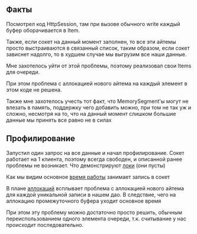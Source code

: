 ## Факты

Посмотрел код HttpSession, там при вызове обычного write каждый буфер оборачивается в Item.

Также, если сокет на данный момент заполнен, то все эти айтемы просто выстраиваются в связанный список,
таким образом, если сокет зависнет надолго, то в худшем случае мы выгрузим все наши данные.

Мне захотелось уйти от этой проблемы, поэтому реализовал свои Items для очереди.

При этом проблема с аллокацией нового айтема на каждый элемент в этом коде не решена.

Также мне захотелось учесть тот факт, что MemorySegment'ы могут не влезать в память, поддержку чего добавить можно,
при том не так уж и сложно, несмотря на то, что на данный момент слишком большие данные мы принять все равно не в силах

## Профилирование

Запустил один запрос на все данные и начал профилирование.
Сокет работает на 1 клиента, поэтому всегда свободен, и описанной ранее проблемы не возникает.
Что демонстрируют [локи](html%2Fstage6%2Fsolo_lock.html) (они пусты)

Как мы видим основное [время работы](html%2Fstage6%2Fsolo_cpu.html) занимает запись в сокет

В плане [аллокаций](html%2Fstage6%2Fsolo_alloc.html) всплывает проблема с аллокацией нового айтема для каждой
уникальной записи в нашем дао. В следствие, чего на аллокацию промежуточного буфера уходит основное время

При этом эту проблему можно достаточно просто решить, обычным переиспользованием одного элемента очереди,
т.к. считывание у нас происходит последовательно.
